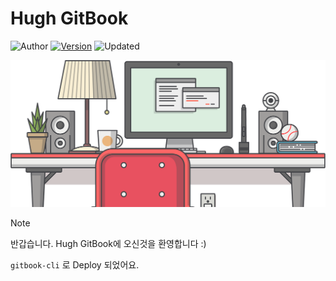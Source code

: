 # Hugh GitBook

![Author](https://img.shields.io/badge/Author-Hugh_Ahn-lightgray.svg?style=plastic&logo=ActiGraph&logoColor=white) [![Version](https://img.shields.io/github/v/release/royalahn/royalahn.github.io?display_name=tag&label=Release&style=plastic&logo=SemVer&logoColor=white)](https://github.com/royalahn/royalahn.github.io/releases) ![Updated](https://img.shields.io/github/last-commit/royalahn/royalahn.github.io/main?label=Last%20Updated&style=plastic&logo=Coursera&logoColor=white)

![home-image](assets/images/home.png)

> [!NOTE]
> 반갑습니다. Hugh GitBook에 오신것을 환영합니다 :)
>
> `gitbook-cli` 로 Deploy 되었어요.
